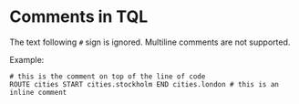 # Comments in TQL
The text following `#` sign is ignored. Multiline comments are not supported.

Example:  

    # this is the comment on top of the line of code
    ROUTE cities START cities.stockholm END cities.london # this is an inline comment
